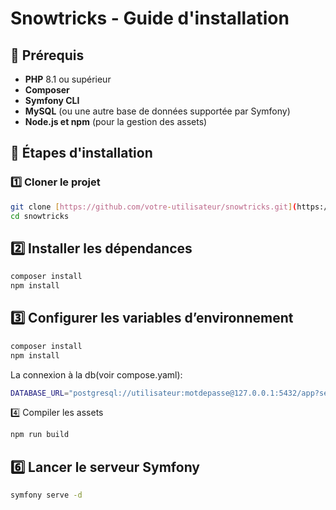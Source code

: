 # Snowtricks - Guide d'installation

## 📌 Prérequis

- **PHP** 8.1 ou supérieur  
- **Composer**  
- **Symfony CLI**  
- **MySQL** (ou une autre base de données supportée par Symfony)  
- **Node.js et npm** (pour la gestion des assets)  

## 🔧 Étapes d'installation

### 1️⃣ Cloner le projet
```sh
git clone [https://github.com/votre-utilisateur/snowtricks.git](https://github.com/Gngoyi99/NGOYI_Germain_1_SnowTricks_git_092024.git)
cd snowtricks
```
## 2️⃣ Installer les dépendances
```sh
composer install
npm install
```

## 3️⃣ Configurer les variables d’environnement 
```sh
composer install
npm install
```
La connexion à la db(voir compose.yaml):
```sh
DATABASE_URL="postgresql://utilisateur:motdepasse@127.0.0.1:5432/app?serverVersion=16&charset=utf8"
```
4️⃣ Compiler les assets
```sh
npm run build
```
## 6️⃣ Lancer le serveur Symfony
```sh
symfony serve -d
```
